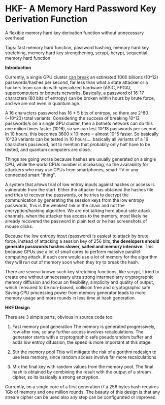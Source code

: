 # HKF- A Memory Hard Password Key Derivation Function

A flexible memory hard key derivation function without unnecessary overhead

Tags: fast memory hard function, password hashing, memory hard key stretching, memory hard key strengthening, scrypt, bcrypt, sequential memory hard function

<b>Introduction</b>

Currently, a single GPU cluster <a href="http://hackaday.com/2012/12/06/25-gpus-brute-force-348-billion-hashes-per-second-to-crack-your-passwords/">can break</a> an estimated 1000 billions (10^12) passwords/hashes per second, far less than what a state attacker or a hackers team can do with specialized hardware (ASIC, FPGA), supercomputers or botnets networks. Basically, a password of 16-17 characters (80 bits of entropy) can be broken within hours by brute force, and we are not even in quantum age.

A 16 characters password has 16 * 5 bits of entropy, so there are 2^80 (~10^23) total variants. Considering the success of breaking 10^12 passwords/s on a single GPU cluster, then a botnets network can do this one milion times faster (10^6), so we can test 10^18 passwords per second. In 10 hours, this becomes 3600 x 10 more = almost 10^5 faster. So basically 10^23 variants can be tested in 10 hours.... basically all variants of a 16 characters password, not to mention that probablly only half have to be tested, and quantum computers are close.

Things are going worse because hashes are usually generated on a single CPU, while the world CPUs number is increasing, so the availability for attackers who may use CPUs from smartphones, smart TV or any connected smart "thing".

A system that allows trial of low entroy inputs against hashes or access is vulnerable from the start. Either the attacker has obtained the hashes file and tries to recover the passwords, or he tries to decrypt the communication by generating the session keys from the low entropy passwords, this is the weakest link in the chain and not the encryption/hashing algorithm. We are not talking here about side attack channels, when the attacker has access to the memory, most likely he already recovered the password in plain text or he has screenshots of mouse clicks.

Because the low entropy input (password) is easiest to attack by brute force, instead of attacking a session key of 256 bits, <b>the developers should generate passwords hashes slower, salted and memory intensive</b>. This because GPUs use a lot of small cores to perform massive parallel computing attack, if each core would use a lot of memory for the algorithm they will run out of memory soon when they try to break the hash.

There are several known such key stretching functions, like scrypt, I tried to create one without unnecessary ultra strong intermediarry cryptographic memory diffusion and focus on flexibility, simplicity and quality of output, which I ensured to be non-biased, collision free and cryptographic safe. Saving CPU processing power from memory generator leads to more memory usage and more rounds in less time at hash generation.

<b>HKF Design</b>

There are 3 simple parts, obvious in source code too:

1. Fast memory pool generation
The memory is generated progressively, row after row, so any further access involves recalculations. The generator starts with a cryptographic safe pseudorandom buffer and adds low entroy difussion, the speed is more important at this stage.

2. Stir the memory pool
This will mitigate the risk of algorithm redesign to use less memory, since random access involve far more recalculations.

3. Mix the final key with random values from the memory pool.
The final hash is obtained by combining the result with the output of a stream cipher, so its basically a strong encryption.

Currently, on a single core of a first generation i7 a 256 bytes hash requires 1Gb of memory and one million rounds.
The beauty of this design is that any stream cipher can be used also any step can be configurated or improved.

